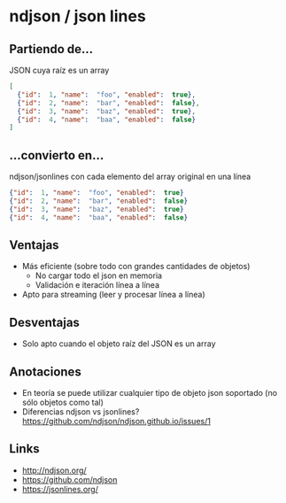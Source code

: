# ndjson / json lines

## Partiendo de...

JSON cuya raíz es un array

```json
[
  {"id":  1, "name":  "foo", "enabled":  true},
  {"id":  2, "name":  "bar", "enabled":  false},
  {"id":  3, "name":  "baz", "enabled":  true},
  {"id":  4, "name":  "baa", "enabled":  false}
]
```

## ...convierto en...

ndjson/jsonlines con cada elemento del array original en una línea

```json lines
{"id":  1, "name":  "foo", "enabled":  true}
{"id":  2, "name":  "bar", "enabled":  false}
{"id":  3, "name":  "baz", "enabled":  true}
{"id":  4, "name":  "baa", "enabled":  false}
```

## Ventajas

- Más eficiente (sobre todo con grandes cantidades de objetos)
  - No cargar todo el json en memoria
  - Validación e iteración línea a línea
- Apto para streaming (leer y procesar línea a línea)

## Desventajas

- Solo apto cuando el objeto raíz del JSON es un array

## Anotaciones

- En teoría se puede utilizar cualquier tipo de objeto json soportado (no sólo objetos como tal)
- Diferencias ndjson vs jsonlines? https://github.com/ndjson/ndjson.github.io/issues/1

## Links

- http://ndjson.org/
- https://github.com/ndjson
- https://jsonlines.org/
